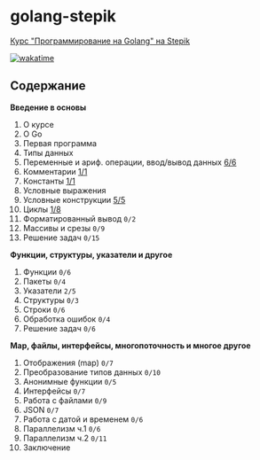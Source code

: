 # golang-stepik

[Курс "Программирование на Golang" на Stepik](https://stepik.org/course/54403/syllabus)

[![wakatime](https://wakatime.com/badge/user/b9f860bf-3367-4c77-b755-9d73b4801f3a/project/2cab9886-9420-41e3-9f4a-e5ceed5ff8f0.svg)](https://wakatime.com/badge/user/b9f860bf-3367-4c77-b755-9d73b4801f3a/project/2cab9886-9420-41e3-9f4a-e5ceed5ff8f0)

## Содержание

**Введение в основы**

1. О курсе
2. О Go
3. Первая программа
4. Типы данных
5. Переменные и ариф. операции, ввод/вывод данных [6/6](lesson_1_5/)
6. Комментарии [1/1](lesson_1_6/)
7. Константы [1/1](lesson_1_7/)
8. Условные выражения
9. Условные конструкции [5/5](lesson_1_9/)
10. Циклы [1/8](lesson_1_10/)
11. Форматированный вывод `0/2`
12. Массивы и срезы `0/9`
13. Решение задач `0/15`

**Функции, структуры, указатели и другое**

1. Функции `0/6`
2. Пакеты `0/4`
3. Указатели `2/5`
4. Структуры `0/3`
5. Строки `0/6`
6. Обработка ошибок `0/4`
7. Решение задач `0/6`

**Map, файлы, интерфейсы, многопоточность и многое другое**

1. Отображения (map) `0/7`
2. Преобразование типов данных `0/10`
3. Анонимные функции `0/5`
4. Интерфейсы `0/7`
5. Работа с файлами `0/9`
6. JSON `0/7`
7. Работа с датой и временем `0/6`
8. Параллелизм ч.1 `0/6`
9. Параллелизм ч.2 `0/11`
10. Заключение
